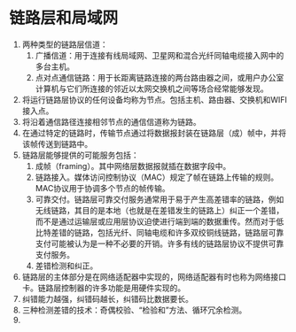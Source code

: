 # 链路层和局域网

1. 两种类型的链路层信道：
   1. 广播信道：用于连接有线局域网、卫星网和混合光纤同轴电缆接入网中的多台主机。
   2. 点对点通信链路：用于长距离链路连接的两台路由器之间，或用户办公室计算机与它们所连接的邻近以太网交换机之间等场合经常能够发现。
2. 将运行链路层协议的任何设备均称为节点。包括主机、路由器、交换机和WIFI接入点。
3. 将沿着通信路径连接相邻节点的通信信道称为链路。
4. 在通过特定的链路时，传输节点通过将数据报封装在链路层（成）帧中，并将该帧传送到链路中。
5. 链路层能够提供的可能服务包括：
   1. 成帧（framing）。其中网络层数据报就插在数据字段中。
   2. 链路接入。媒体访问控制协议（MAC）规定了帧在链路上传输的规则。MAC协议用于协调多个节点的帧传输。
   3. 可靠交付。链路层可靠交付服务通常用于易于产生高差错率的链路，例如无线链路，其目的是本地（也就是在差错发生的链路上）纠正一个差错，而不是通过运输层或应用层协议迫使进行端到端的数据重传。然而对于低比特差错的链路，包括光纤、同轴电缆和许多双绞铜线链路，链路层可靠支付可能被认为是一种不必要的开销。许多有线的链路层协议不提供可靠支付服务。
   4. 差错检测和纠正。
6. 链路层的主体部分是在网络适配器中实现的，网络适配器有时也称为网络接口卡。链路层控制器的许多功能是用硬件实现的。
7. 纠错能力越强，纠错码越长，纠错码比数据要长。
8. 三种检测差错的技术：奇偶校验、“检验和”方法、循环冗余检测。
9. 
